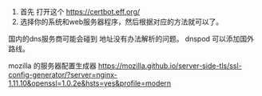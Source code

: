 1. 首先 打开这个 https://certbot.eff.org/
2. 选择你的系统和web服务器程序，然后根据对应的方法就可以了。

国内的dns服务商可能会碰到 地址没有办法解析的问题。
dnspod 可以添加国外路线。

mozilla 的服务器配置生成器
https://mozilla.github.io/server-side-tls/ssl-config-generator/?server=nginx-1.11.10&openssl=1.0.2e&hsts=yes&profile=modern

